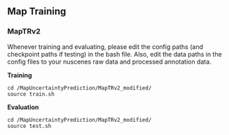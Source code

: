 ## Map Training

### MapTRv2

Whenever training and evaluating, please edit the config paths (and checkpoint paths if testing) in the bash file. Also, edit the data paths in the config files to your nuscenes raw data and processed annotation data. 

**Training**
```
cd /MapUncertaintyPrediction/MapTRv2_modified/
source train.sh                                  
```

**Evaluation**
```
cd /MapUncertaintyPrediction/MapTRv2_modified/
source test.sh                                  
```
